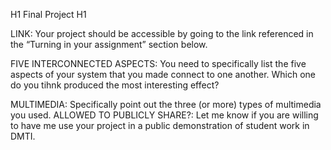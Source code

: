 H1 Final Project H1


LINK: Your project should be accessible by going to the link referenced in the “Turning in your assignment” section below.


FIVE INTERCONNECTED ASPECTS: You need to specifically list the five aspects of your system that you made connect to one another. Which one do you tihnk produced the most interesting effect?


MULTIMEDIA: Specifically point out the three (or more) types of multimedia you used.
ALLOWED TO PUBLICLY SHARE?: Let me know if you are willing to have me use your project in a public demonstration of student work in DMTI.